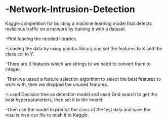 # -Network-Intrusion-Detection
    
Kaggle competition for building a machine learning model that detects malicious traffic on a network by training it with a dataset.
  
  -First loading the needed libraries.
  
  -Loading the data by using pandas library and set the features to X and the class col to Y.
 
 -There are 3 features which are strings to we need to convert them to integer.
 
 -Then we ussed a feature selection algorithm to select the best features to work with, then we dropped the unused features.
 
 -I used Decision tree as detection model and used Grid search to get the best hyperparameters, then set it to the model.
 
 -Then use the model to predict the class of the test data and save the results on a csv file to push it to Kaggle.


